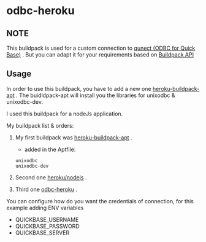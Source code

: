 # odbc-heroku

## NOTE
This buildpack is used for a custom connection to [qunect (ODBC for Quick Base)](https://qunect.com/index.html) .
But you can adapt it for your requirements based on [Buildpack API](https://devcenter.heroku.com/articles/buildpack-api)

## Usage
In order to use this buildpack, you have to add a new one [heroku-buildpack-apt](https://github.com/heroku/heroku-buildpack-apt) .
The buidldpack-apt will install you the libraries for unixodbc & unixodbc-dev.

I used this buildpack for a nodeJs application.

My buildpack list & orders:
1. My first buildpack was [heroku-buildpack-apt](https://github.com/heroku/heroku-buildpack-apt) .
    
    - added in the Aptfile:
    
    ```
    unixodbc
    unixodbc-dev
    ```

2. Second one [heroku/nodejs](https://elements.heroku.com/buildpacks/heroku/heroku-buildpack-nodejs) .

3. Third one [odbc-heroku](https://github.com/codymihai/odbc-heroku) .


You can configure how do you want the credentials of connection, for this example adding ENV variables
 * QUICKBASE_USERNAME
 * QUICKBASE_PASSWORD
 * QUICKBASE_SERVER
